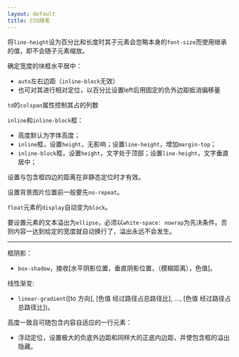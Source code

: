 ```yaml
---
layout: default
title: CSS随笔
---
```


将`line-height`设为百分比和长度时其子元素会忽略本身的`font-size`而使用继承的值，即不会随子元素缩放。

确定宽度的块框水平居中：

* `auto`左右边距（`inline-block`无效）
* 也可对其进行相对定位，以百分比设置left后用固定的负外边距抵消偏移量

`td`的`colspan`属性控制其占的列数

`inline`和`inline-block`框：

* 高度默认为字体高度；
* `inline`框，设置`height`，无影响；设置`line-height`，增加`margin-top`；
* `inline-block`框，设置`height`，文字处于顶部；设置`line-height`，文字垂直居中；

设置与包含框四边的距离在非静态定位时才有效。

设置背景图片位置前一般要先`no-repeat`。

`float`元素的`display`自动变为`block`。

要设置元素的文本溢出为`ellipse`，必须以`white-space: nowrap`为先决条件。否则内容一达到给定的宽度就自动换行了，溢出永远不会发生。

***

框阴影：
* `box-shadow`，接收[水平阴影位置，垂直阴影位置，（模糊距离），色值]。

线性渐变: 
* `linear-gradient`([to 方向], [色值 经过路径占总路径比], ..., [色值 经过路径占总路径比])。

高度一致且可随包含内容自适应的一行元素：
* 浮动定位，设置极大的负底外边距和同样大的正底内边距，并使包含框的溢出隐藏。